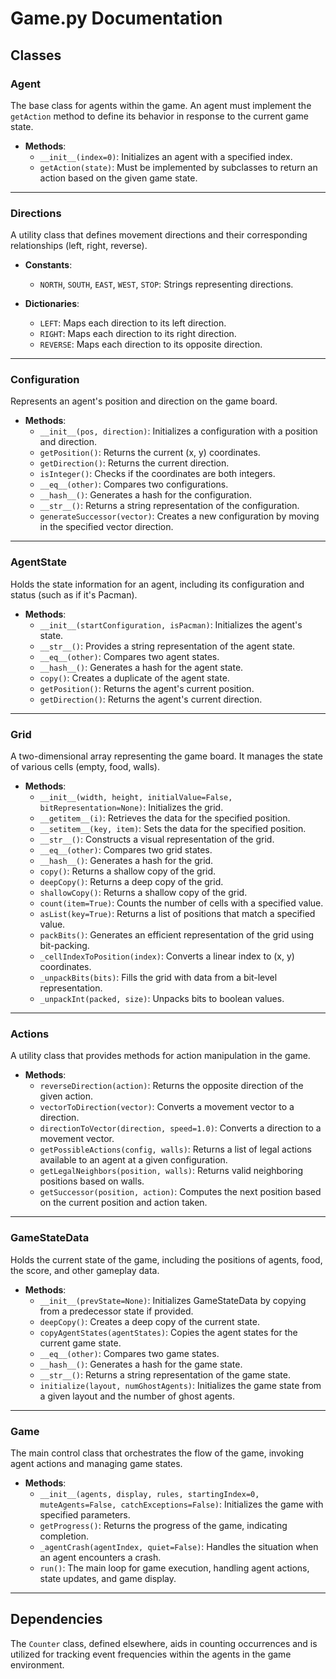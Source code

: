 # Game.py Documentation

## Classes

### Agent
The base class for agents within the game. An agent must implement the `getAction` method to define its behavior in response to the current game state.

- **Methods**:
  - `__init__(index=0)`: Initializes an agent with a specified index.
  - `getAction(state)`: Must be implemented by subclasses to return an action based on the given game state.

---

### Directions
A utility class that defines movement directions and their corresponding relationships (left, right, reverse).

- **Constants**:
  - `NORTH`, `SOUTH`, `EAST`, `WEST`, `STOP`: Strings representing directions.
  
- **Dictionaries**:
  - `LEFT`: Maps each direction to its left direction.
  - `RIGHT`: Maps each direction to its right direction.
  - `REVERSE`: Maps each direction to its opposite direction.

---

### Configuration
Represents an agent's position and direction on the game board. 

- **Methods**:
  - `__init__(pos, direction)`: Initializes a configuration with a position and direction.
  - `getPosition()`: Returns the current (x, y) coordinates.
  - `getDirection()`: Returns the current direction.
  - `isInteger()`: Checks if the coordinates are both integers.
  - `__eq__(other)`: Compares two configurations.
  - `__hash__()`: Generates a hash for the configuration.
  - `__str__()`: Returns a string representation of the configuration.
  - `generateSuccessor(vector)`: Creates a new configuration by moving in the specified vector direction.

---

### AgentState
Holds the state information for an agent, including its configuration and status (such as if it's Pacman).

- **Methods**:
  - `__init__(startConfiguration, isPacman)`: Initializes the agent's state.
  - `__str__()`: Provides a string representation of the agent state.
  - `__eq__(other)`: Compares two agent states.
  - `__hash__()`: Generates a hash for the agent state.
  - `copy()`: Creates a duplicate of the agent state.
  - `getPosition()`: Returns the agent's current position.
  - `getDirection()`: Returns the agent's current direction.

---

### Grid
A two-dimensional array representing the game board. It manages the state of various cells (empty, food, walls).

- **Methods**:
  - `__init__(width, height, initialValue=False, bitRepresentation=None)`: Initializes the grid.
  - `__getitem__(i)`: Retrieves the data for the specified position.
  - `__setitem__(key, item)`: Sets the data for the specified position.
  - `__str__()`: Constructs a visual representation of the grid.
  - `__eq__(other)`: Compares two grid states.
  - `__hash__()`: Generates a hash for the grid.
  - `copy()`: Returns a shallow copy of the grid.
  - `deepCopy()`: Returns a deep copy of the grid.
  - `shallowCopy()`: Returns a shallow copy of the grid.
  - `count(item=True)`: Counts the number of cells with a specified value.
  - `asList(key=True)`: Returns a list of positions that match a specified value.
  - `packBits()`: Generates an efficient representation of the grid using bit-packing.
  - `_cellIndexToPosition(index)`: Converts a linear index to (x, y) coordinates.
  - `_unpackBits(bits)`: Fills the grid with data from a bit-level representation.
  - `_unpackInt(packed, size)`: Unpacks bits to boolean values.

---

### Actions
A utility class that provides methods for action manipulation in the game.

- **Methods**:
  - `reverseDirection(action)`: Returns the opposite direction of the given action.
  - `vectorToDirection(vector)`: Converts a movement vector to a direction.
  - `directionToVector(direction, speed=1.0)`: Converts a direction to a movement vector.
  - `getPossibleActions(config, walls)`: Returns a list of legal actions available to an agent at a given configuration.
  - `getLegalNeighbors(position, walls)`: Returns valid neighboring positions based on walls.
  - `getSuccessor(position, action)`: Computes the next position based on the current position and action taken.

---

### GameStateData
Holds the current state of the game, including the positions of agents, food, the score, and other gameplay data.

- **Methods**:
  - `__init__(prevState=None)`: Initializes GameStateData by copying from a predecessor state if provided.
  - `deepCopy()`: Creates a deep copy of the current state.
  - `copyAgentStates(agentStates)`: Copies the agent states for the current game state.
  - `__eq__(other)`: Compares two game states.
  - `__hash__()`: Generates a hash for the game state.
  - `__str__()`: Returns a string representation of the game state.
  - `initialize(layout, numGhostAgents)`: Initializes the game state from a given layout and the number of ghost agents.

---

### Game
The main control class that orchestrates the flow of the game, invoking agent actions and managing game states.

- **Methods**:
  - `__init__(agents, display, rules, startingIndex=0, muteAgents=False, catchExceptions=False)`: Initializes the game with specified parameters.
  - `getProgress()`: Returns the progress of the game, indicating completion.
  - `_agentCrash(agentIndex, quiet=False)`: Handles the situation when an agent encounters a crash.
  - `run()`: The main loop for game execution, handling agent actions, state updates, and game display.

--- 

## Dependencies
The `Counter` class, defined elsewhere, aids in counting occurrences and is utilized for tracking event frequencies within the agents in the game environment.